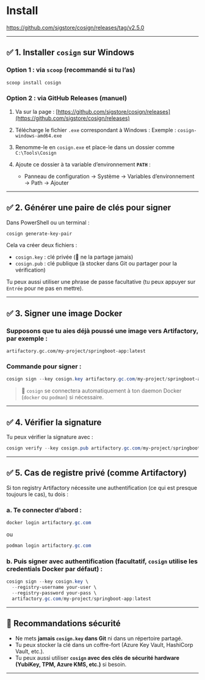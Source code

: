 # Install 
https://github.com/sigstore/cosign/releases/tag/v2.5.0

 

---

## ✅ 1. Installer `cosign` sur Windows

### Option 1 : via `scoop` (recommandé si tu l’as)

```powershell
scoop install cosign
```

### Option 2 : via GitHub Releases (manuel)

1. Va sur la page : [https://github.com/sigstore/cosign/releases](https://github.com/sigstore/cosign/releases)
2. Télécharge le fichier `.exe` correspondant à Windows :
   Exemple : `cosign-windows-amd64.exe`
3. Renomme-le en `cosign.exe` et place-le dans un dossier comme `C:\Tools\Cosign`
4. Ajoute ce dossier à ta variable d’environnement **`PATH`** :

   * Panneau de configuration → Système → Variables d’environnement → Path → Ajouter

---

## ✅ 2. Générer une paire de clés pour signer

Dans PowerShell ou un terminal :

```powershell
cosign generate-key-pair
```

Cela va créer deux fichiers :

* `cosign.key` : clé privée (🚫 ne la partage jamais)
* `cosign.pub` : clé publique (à stocker dans Git ou partager pour la vérification)

Tu peux aussi utiliser une phrase de passe facultative (tu peux appuyer sur `Entrée` pour ne pas en mettre).

---

## ✅ 3. Signer une image Docker

### Supposons que tu aies déjà **poussé une image vers Artifactory**, par exemple :

```
artifactory.gc.com/my-project/springboot-app:latest
```

### Commande pour signer :

```powershell
cosign sign --key cosign.key artifactory.gc.com/my-project/springboot-app:latest
```

> 🔐 `cosign` se connectera automatiquement à ton daemon Docker (`docker` ou `podman`) si nécessaire.

---

## ✅ 4. Vérifier la signature

Tu peux vérifier la signature avec :

```powershell
cosign verify --key cosign.pub artifactory.gc.com/my-project/springboot-app:latest
```

---

## ✅ 5. Cas de registre privé (comme Artifactory)

Si ton registry Artifactory nécessite une authentification (ce qui est presque toujours le cas), tu dois :

### a. Te connecter d’abord :

```powershell
docker login artifactory.gc.com
```

ou

```powershell
podman login artifactory.gc.com
```

### b. Puis signer avec authentification (facultatif, `cosign` utilise les credentials Docker par défaut) :

```powershell
cosign sign --key cosign.key \
  --registry-username your-user \
  --registry-password your-pass \
  artifactory.gc.com/my-project/springboot-app:latest
```

---

## 🔐 Recommandations sécurité

* Ne mets **jamais `cosign.key` dans Git** ni dans un répertoire partagé.
* Tu peux stocker la clé dans un coffre-fort (Azure Key Vault, HashiCorp Vault, etc.).
* Tu peux aussi utiliser **`cosign` avec des clés de sécurité hardware (YubiKey, TPM, Azure KMS, etc.)** si besoin.

---

